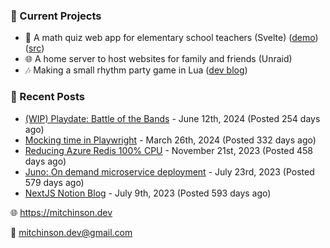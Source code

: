 ### 📌 Current Projects
- 📝 A math quiz web app for elementary school teachers (Svelte) ([demo](https://quiz-staging.mitchinson.dev/)) ([src](https://github.com/bmitchinson/budget-entry))
- 🌐 A home server to host websites for family and friends (Unraid)
- 🎶 Making a small rhythm party game in Lua ([dev blog](https://blog.mitchinson.dev/playdate-dev-one))

### 📝 Recent Posts

- [(WIP) Playdate: Battle of the Bands](https://blog.mitchinson.dev/playdate-dev-one) - June 12th, 2024 (Posted 254 days ago)
- [Mocking time in Playwright](https://blog.mitchinson.dev/playwright-mock-time) - March 26th, 2024 (Posted 332 days ago)
- [Reducing Azure Redis 100% CPU](https://blog.mitchinson.dev/redis-cpu) - November 21st, 2023 (Posted 458 days ago)
- [Juno: On demand microservice deployment](https://blog.mitchinson.dev/juno) - July 23rd, 2023 (Posted 579 days ago)
- [NextJS Notion Blog](https://blog.mitchinson.dev/blog-2023) - July 9th, 2023 (Posted 593 days ago)

🌐 https://mitchinson.dev

💌 mitchinson.dev@gmail.com